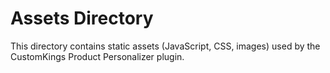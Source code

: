 # Assets Directory

This directory contains static assets (JavaScript, CSS, images) used by the CustomKings Product Personalizer plugin. 